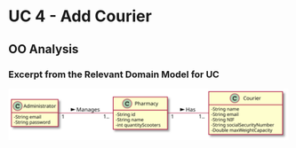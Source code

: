 
# UC 4 - Add Courier

## OO Analysis

### Excerpt from the Relevant Domain Model for UC

![UC4_MD](UC4_MD.svg)


